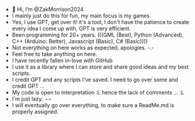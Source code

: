 - 👋 Hi, I’m @ZakMorrison2024
- I mainly just do this for fun, my main focus is my games.
- Yes, I use GPT, get over it! it's a tool, I don't have the patience to create every idea I come up with, GPT is very efficient.
- Been programming for 20+ years. (((GML (Best), Python (Advanced), C++ (Arduino: Better), Javascript (Basic), C# (Basic)))) 
- Not everything on here works as expected, apologies. -.-
- Feel free to take anything on here.
- I have recently fallen in-love with GitHub
- I use it as a library where I can store and share good ideas and my best scripts.
- I credit GPT and any scripts I've saved. I need to go over some and credit GPT ...
- My code is open to interpretation :L hence the lack of comments ... :L
- I'm just lazy. ¬¬
- I will eventually go over everything, to make sure a ReadMe.md is properly assigned.
<!---
ZakMorrison2024/ZakMorrison2024 is a ✨ special ✨ repository because its `README.md` (this file) appears on your GitHub profile.
You can click the Preview link to take a look at your changes.
--->
